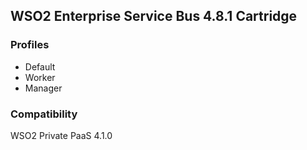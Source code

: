 ## WSO2 Enterprise Service Bus 4.8.1 Cartridge

### Profiles

   - Default
   - Worker
   - Manager

### Compatibility

WSO2 Private PaaS 4.1.0